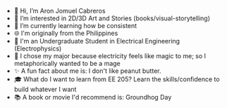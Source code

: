 * 👋 Hi, I’m Aron Jomuel Cabreros
* 👀 I’m interested in 2D/3D Art and Stories (books/visual-storytelling)
* 🌱 I’m currently learning how be consistent
* 🌐 I'm originally from the Philippines
* 📓 I'm an Undergraduate Student in Electrical Engineering (Electrophysics)
* 🍎 I chose my major because electricity feels like magic to me; so I metaphorically wanted to be a mage
* ✨ A fun fact about me is: I don't like peanut butter.
* 🎓 What do I want to learn from EE 205? Learn the skills/confidence to build whatever I want
* 📚 A book or movie I'd recommend is: Groundhog Day
